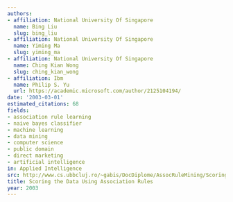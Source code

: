 ```yaml
---
authors:
- affiliation: National University Of Singapore
  name: Bing Liu
  slug: bing_liu
- affiliation: National University Of Singapore
  name: Yiming Ma
  slug: yiming_ma
- affiliation: National University Of Singapore
  name: Ching Kian Wong
  slug: ching_kian_wong
- affiliation: Ibm
  name: Philip S. Yu
  url: https://academic.microsoft.com/author/2125104194/
date: '2003-03-01'
estimated_citations: 68
fields:
- association rule learning
- naive bayes classifier
- machine learning
- data mining
- computer science
- public domain
- direct marketing
- artificial intelligence
in: Applied Intelligence
src: http://www.cs.ubbcluj.ro/~gabis/DocDiplome/AssocRuleMining/Scoring.pdf
title: Scoring the Data Using Association Rules
year: 2003
---
```

